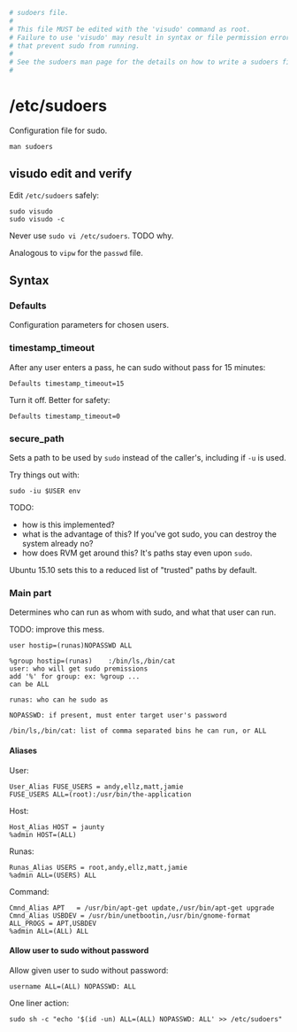 ```sh
# sudoers file.
#
# This file MUST be edited with the 'visudo' command as root.
# Failure to use 'visudo' may result in syntax or file permission errors
# that prevent sudo from running.
#
# See the sudoers man page for the details on how to write a sudoers file.
#
```

# /etc/sudoers

Configuration file for sudo.

    man sudoers

## visudo edit and verify

Edit `/etc/sudoers` safely:

    sudo visudo
    sudo visudo -c

Never use `sudo vi /etc/sudoers`. TODO why.

Analogous to `vipw` for the `passwd` file.

## Syntax

### Defaults

Configuration parameters for chosen users.

### timestamp_timeout

After any user enters a pass, he can sudo without pass for 15 minutes:

    Defaults timestamp_timeout=15

Turn it off. Better for safety:

    Defaults timestamp_timeout=0

### secure_path

Sets a path to be used by `sudo` instead of the caller's, including if `-u` is used.

Try things out with:

    sudo -iu $USER env

TODO:

- how is this implemented?
- what is the advantage of this? If you've got sudo, you can destroy the system already no?
- how does RVM get around this? It's paths stay even upon `sudo`.

Ubuntu 15.10 sets this to a reduced list of "trusted" paths by default.

### Main part

Determines who can run as whom with sudo, and what that user can run.

TODO: improve this mess.

    user hostip=(runas)NOPASSWD ALL

    %group hostip=(runas)    :/bin/ls,/bin/cat
    user: who will get sudo premissions
    add '%' for group: ex: %group ...
    can be ALL

    runas: who can he sudo as

    NOPASSWD: if present, must enter target user's password

    /bin/ls,/bin/cat: list of comma separated bins he can run, or ALL

#### Aliases

User:

    User_Alias FUSE_USERS = andy,ellz,matt,jamie
    FUSE_USERS ALL=(root):/usr/bin/the-application

Host:

    Host_Alias HOST = jaunty
    %admin HOST=(ALL)

Runas:

    Runas_Alias USERS = root,andy,ellz,matt,jamie
    %admin ALL=(USERS) ALL

Command:

    Cmnd_Alias APT   = /usr/bin/apt-get update,/usr/bin/apt-get upgrade
    Cmnd_Alias USBDEV = /usr/bin/unetbootin,/usr/bin/gnome-format
    ALL_PROGS = APT,USBDEV
    %admin ALL=(ALL) ALL

#### Allow user to sudo without password

Allow given user to sudo without password:

    username ALL=(ALL) NOPASSWD: ALL

One liner action:

    sudo sh -c "echo '$(id -un) ALL=(ALL) NOPASSWD: ALL' >> /etc/sudoers"
